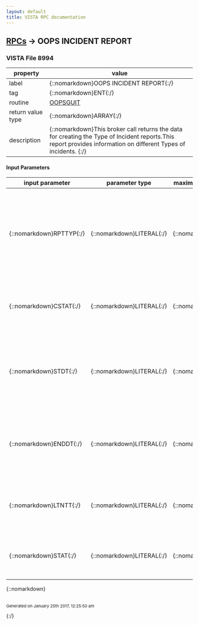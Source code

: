 ```yaml
---
layout: default
title: VISTA RPC documentation
---
```




## [RPCs](TableOfContent.md) &#8594; OOPS INCIDENT REPORT 



### VISTA File 8994 


 property | value 
--- | --- 
 label | {::nomarkdown}OOPS INCIDENT REPORT{:/}
 tag | {::nomarkdown}ENT{:/}
 routine | [OOPSGUIT](http://code.osehra.org/dox/Routine_OOPSGUIT_source.html)
 return value type | {::nomarkdown}ARRAY{:/}
 description | {::nomarkdown}This broker call returns the data for creating the Type of Incident reports.This report provides information on different Types of incidents. {:/}

#### Input Parameters

| input parameter | parameter type | maximum data length | required | description | 
| --- | --- | --- | --- | --- | 
| {::nomarkdown}RPTTYP{:/} | {::nomarkdown}LITERAL{:/} | {::nomarkdown}256{:/} | {::nomarkdown}true{:/} | {::nomarkdown}This will determine which report will be run.  Report types are Type of Incident,Occupation Code, Characterization of Injury, Service, Body Parts, Day of Week,and Time of Day.{:/} | 
| {::nomarkdown}CSTAT{:/} | {::nomarkdown}LITERAL{:/} | {::nomarkdown}10{:/} | {::nomarkdown}true{:/} | {::nomarkdown}This parameter determines which cases to include: Open, Closed, or Both Openand Closed.{:/} | 
| {::nomarkdown}STDT{:/} | {::nomarkdown}LITERAL{:/} | {::nomarkdown}30{:/} | {::nomarkdown}true{:/} | {::nomarkdown}This parameter contains the start date of the report.  Those cases whose Dateof Occurrence is greater than or equal to the Start date will be included.{:/} | 
| {::nomarkdown}ENDDT{:/} | {::nomarkdown}LITERAL{:/} | {::nomarkdown}30{:/} | {::nomarkdown}true{:/} | {::nomarkdown}This parameter contains the end date of the report.  Those cases whose Dateof Occurrence is less than or equal to the End date will be included.{:/} | 
| {::nomarkdown}LTNTT{:/} | {::nomarkdown}LITERAL{:/} | {::nomarkdown}30{:/} | {::nomarkdown}true{:/} | {::nomarkdown}This parameter will determine whether or not Lost Time claims should be included on the report.{:/} | 
| {::nomarkdown}STAT{:/} | {::nomarkdown}LITERAL{:/} | {::nomarkdown}256{:/} | {::nomarkdown}true{:/} | {::nomarkdown}This parameter will determine whether to run the report for all stations ora single station.{:/} | 

{::nomarkdown} <br/><br/><p style="font-size: 11px">Generated on January 25th 2017, 12:25:50 am</p>{:/}